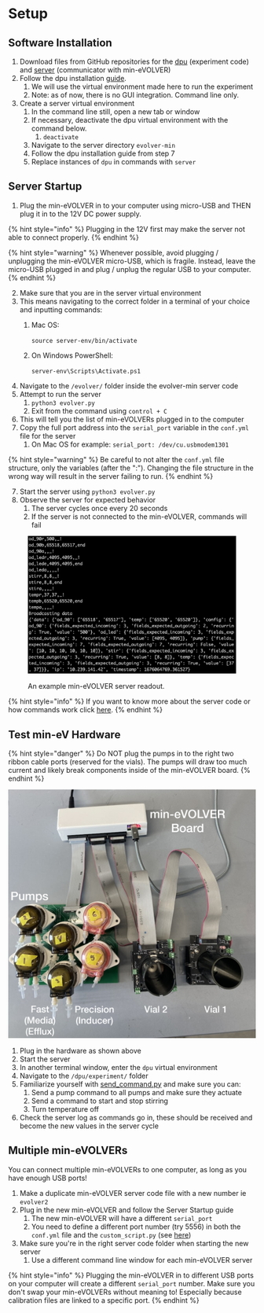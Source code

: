 # Setup

## Software Installation

1. Download files from GitHub repositories for the [dpu](https://github.com/FYNCH-BIO/dpu/tree/min-evolver) (experiment code) and [server](https://github.com/FYNCH-BIO/evolver/tree/min-evolver) (communicator with min-eVOLVER)&#x20;
2. Follow the dpu installation [guide](../../getting-started/software-installation/dpu-installation.md).
   1. We will use the virtual environment made here to run the experiment
   2. Note: as of now, there is no GUI integration. Command line only.
3. Create a server virtual environment
   1. In the command line still, open a new tab or window&#x20;
   2. If necessary, deactivate the dpu virtual environment with the command below.
      1. `deactivate`
   3. Navigate to the server directory `evolver-min`
   4. Follow the dpu installation guide from step 7
   5. Replace instances of `dpu` in commands with `server`

## Server Startup

1. Plug the min-eVOLVER in to your computer using micro-USB and THEN plug it in to the 12V DC power supply.

{% hint style="info" %}
Plugging in the 12V first may make the server not able to connect properly.
{% endhint %}

{% hint style="warning" %}
Whenever possible, avoid plugging / unplugging the min-eVOLVER micro-USB, which is fragile. Instead, leave the micro-USB plugged in and plug / unplug the regular USB to your computer.
{% endhint %}

2. Make sure that you are in the server virtual environment
3. This means navigating to the correct folder in a terminal of your choice and inputting commands:
   1.  Mac OS:

       `source server-env/bin/activate`
   2.  On Windows PowerShell:

       `server-env\Scripts\Activate.ps1`
4. Navigate to the `/evolver/` folder inside the evolver-min server code
5. Attempt to run the server
   1. `python3 evolver.py`
   2. Exit from the command using `control + C`
6. This will tell you the list of min-eVOLVERs plugged in to the computer
7. Copy the full port address into the `serial_port` variable in the `conf.yml` file for the server
   1. On Mac OS for example: `serial_port: /dev/cu.usbmodem1301`

{% hint style="warning" %}
Be careful to not alter the `conf.yml` file structure, only the variables (after the ":"). Changing the file structure in the wrong way will result in the server failing to run.
{% endhint %}

7. Start the server using `python3 evolver.py`
8. Observe the server for expected behavior
   1. The server cycles once every 20 seconds
   2. If the server is not connected to the min-eVOLVER, commands will fail

<figure><img src="../../.gitbook/assets/image (6) (1).png" alt=""><figcaption><p>An example min-eVOLVER server readout.</p></figcaption></figure>

{% hint style="info" %}
If you want to know more about the server code or how commands work click [here](../../software/server-code-structure/).
{% endhint %}

## Test min-eV Hardware

{% hint style="danger" %}
Do NOT plug the pumps in to the right two ribbon cable ports (reserved for the vials). The pumps will draw too much current and likely break components inside of the min-eVOLVER board.
{% endhint %}

<img src="../../.gitbook/assets/image (48).png" alt="" data-size="original">

1. Plug in the hardware as shown above
2. Start the server
3. In another terminal window, enter the `dpu` virtual environment
4. Navigate to the `/dpu/experiment/` folder
5. Familiarize yourself with [send\_command.py](send\_command.py.md) and make sure you can:
   1. Send a pump command to all pumps and make sure they actuate
   2. Send a command to start and stop stirring
   3. Turn temperature off
6. Check the server log as commands go in, these should be received and become the new values in the server cycle

## Multiple min-eVOLVERs

You can connect multiple min-eVOLVERs to one computer, as long as you have enough USB ports!

1. Make a duplicate min-eVOLVER server code file with a new number ie `evolver2`
2. Plug in the new min-eVOLVER and follow the Server Startup guide
   1. The new min-eVOLVER will have a different `serial_port`
   2. You need to define a different port number (try 5556) in both the `conf.yml` file and the `custom_script.py` (see [here](starting-an-experiment.md#software))
3. Make sure you're in the right server code folder when starting the new server
   1. Use a different command line window for each min-eVOLVER server

{% hint style="info" %}
Plugging the min-eVOLVER in to different USB ports on your computer will create a different `serial_port` number. Make sure you don't swap your min-eVOLVERs without meaning to! Especially because calibration files are linked to a specific port.
{% endhint %}
